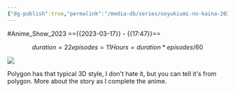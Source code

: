 ```yaml
---
{"dg-publish":true,"permalink":"/media-db/series/ooyukiumi-no-kaina-2023/","title":"Ooyukiumi no Kaina","tags":["mediaDB/tv/series"]}
---
```


#Anime_Show_2023 
=={{2023-03-17}} - {{17:47}}==
```math
duration = 22
episodes = 11
Hours = duration * episodes / 60
```
<img src="https://cdn.myanimelist.net/images/anime/1064/131833.jpg">

Polygon has that typical 3D style, I don't hate it, but you can tell it's from polygon.
More about the story as I complete the anime.